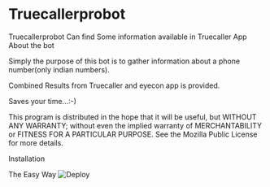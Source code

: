 # Truecallerprobot
Truecallerprobot Can find Some information available in Truecaller App
About the bot

Simply the purpose of this bot is to gather information about a phone number(only indian numbers).

Combined Results from Truecaller and eyecon app is provided.

Saves your time...:-)

This program is distributed in the hope that it will be useful, but WITHOUT ANY WARRANTY; without even the implied warranty of MERCHANTABILITY or FITNESS FOR A PARTICULAR PURPOSE. See the Mozilla Public License for more details.

Installation

The Easy Way
![Deploy](https://heroku.com/deploy?template=https://github.com/SandeepBiswal-Gudu/Truecallerprobot)
